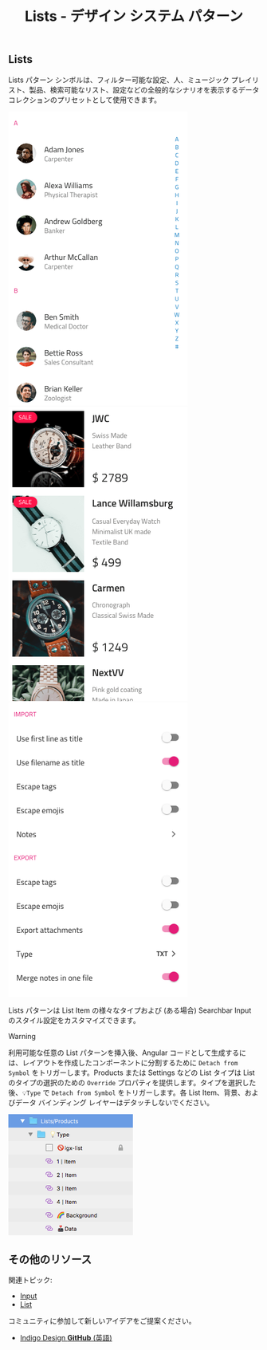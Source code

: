 ﻿---
title: Lists - デザイン システム パターン
_description: Lists パターン シンボルは情報のコレクションを体系化するためにリストを使用するシナリオを表します。
_keywords: デザイン システム, Sketch, Ignite UI for Angular, パターン, UI ライブラリ, ウィジェット
_language: ja
---

## Lists

Lists パターン シンボルは、フィルター可能な設定、人、ミュージック プレイリスト、製品、検索可能なリスト、設定などの全般的なシナリオを表示するデータ コレクションのプリセットとして使用できます。

<img src="../images/lists_people.png" srcset="../images/lists_people@2x.png 2x" />
<img src="../images/lists_products.png" srcset="../images/lists_products@2x.png 2x" />
<img src="../images/lists_settings.png" srcset="../images/lists_settings@2x.png 2x" />

Lists パターンは List Item の様々なタイプおよび (ある場合) Searchbar Input のスタイル設定をカスタマイズできます。

> [!WARNING]
> 利用可能な任意の List パターンを挿入後、Angular コードとして生成するには、レイアウトを作成したコンポーネントに分割するために `Detach from Symbol` をトリガーします。Products または Settings などの List タイプは List のタイプの選択のための `Override` プロパティを提供します。タイプを選択した後、`💡Type` で `Detach from Symbol` をトリガーします。各 List Item、背景、およびデータ バインディング レイヤーはデタッチしないでください。

<img src="../images/lists_detach.png" />

## その他のリソース

関連トピック:

- [Input](input.md)
- [List](list.md)
  <div class="divider--half"></div>

コミュニティに参加して新しいアイデアをご提案ください。

- [Indigo Design **GitHub** (英語)](https://github.com/IgniteUI/design-system-docfx)
